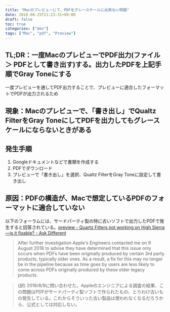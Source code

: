 ```yaml
---
title: "Macのプレビューにて、PDFをグレースケールに出来ない問題"
date: 2018-08-25T21:23:31+09:00
draft: false
toc: true
categories: ["dev"]
tags: ["Mac", "pdf", "Preview"]
---
```


## TL;DR：一度MacのプレビューでPDF出力(ファイル ＞ PDFとして書き出す)する。出力したPDFを上記手順でGray Toneにする
一度プレビューを通してPDF出力することで、プレビューに適合したフォーマットでPDFが出力されるため
<!--more-->

## 現象：Macのプレビューで、「書き出し」でQualtz FilterをGray ToneにしてPDFを出力してもグレースケールにならないときがある

## 発生手順
1. Googleドキュメントなどで書類を作成する</li>
1. PDFでダウンロード</li>
1. プレビューで「書き出し」を選択、Qualtz FilterをGray Toneに設定して書き出し

## 原因：PDFの構造が、Macで想定しているPDFのフォーマットに適合していない

以下のフォーラムには、サードパーティ製の特に古いソフトで出力したPDFで発生すると回答されている。[preview - Quartz Filters not working on High Sierra—is it fixable? - Ask Different](https://apple.stackexchange.com/questions/322875/quartz-filters-not-working-on-high-sierra-is-it-fixable)

> After further investigation Apple's Engineers contacted me on 9 August 2018 to advise they have determined that this issue only occurs when PDFs have been originally produced by certain 3rd party products, typically older ones. As a result, a fix for this may no longer be in the pipeline because as time goes by users are less likely to come across PDFs originally produced by these older legacy products.

> (訳) 2018/8/9に問い合わせた。Appleのエンジニアによる調査の結果、この問題はPDFがサードパーティ製ソフトで作られたもの、とりわけ古いもの発生している。これからそういった古い製品は使われなくなるだろうから、公式としては対応しない。



